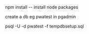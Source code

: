 npm install -- install node packages



create a db eg pwatest in pgadmin



psql -U <your-db-username> -d pwatest -f tempdbsetup.sql
